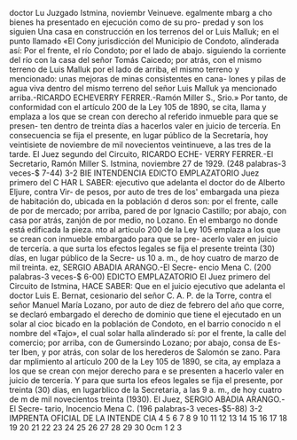 doctor Lu
Juzgado
Istmina, noviembr
Veinueve.
egalmente mbarg
a
cho
bienes
ha presentado en ejecución como de su pro-
predad y son los siguien Una casa en construcción en
los terrenos del or Luis Malluk; en el punto llamado
«El Cony jurisdicción del Municipio de Condoto,
alinderada así: Por el frente, el río Condoto; por el lado
de abajo. siguiendo la corriente del río con la casa del
señor Tomás Caicedo; por atrás, con el mismo terreno de
Luis Malluk
por el lado de arriba, el mismo terreno
y
mencionado: unas mejoras de minas consistentes en cana-
lones y pilas de agua viva dentro del mismo terreno del
señor Luis Malluk ya mencionado arriba.-RICARDO
ECHEVERRY FERRER.-Ramón Miller S., Srio.»
Por tanto, de conformidad con el artículo 200 de la
Ley 105 de 1890, se cita, llama y emplaza a los que se
crean con derecho al referido inmueble para que se presen-
ten dentro de treinta días a hacerlos valer en juicio de
tercería. En consecuencia se fija el presente, en lugar
público de la Secretaría, hoy veintisiete de noviembre de
mil novecientos veintinueve, a las tres de la tarde.
El Juez segundo del Circuito, RICARDO ECHE-
VERRY FERRER.-El Secretario, Ramón Miller S.
Istmina, noviembre 27 de 1929.
(248 palabras-3 veces-$ 7-44)
3-2
BIE
INTENDENCIA
EDICTO EMPLAZATORIO
Juez primero del C
HAR
L
SABER:
ejecutivo que adelanta el doctor
do de Alberto Eljure, contra Vir-
de pesos, por auto de tres de los'
embargada una pieza de habitación
do, ubicada en la población d
deros son: por el frente, calle de
por
de mercado; por arriba, pared de por
Ignacio Castillo; por abajo, con casa
por atrás, zanjón de por medio,
no Lozano. En el embargo no
donde está edificada la pieza.
nto al artículo 200 de la Ley 105
emplaza a los que se crean con
inmueble embargado para que se pre-
acerlo valer en juicio de tercería.
a que surta los efectos legales se fija el presente
treinta (30) días, en lugar público de la Secre-
us 10 a. m., de hoy cuatro de marzo de mil
treinta.
ez, SERGIO ABADIA ARANGO.-El Secre-
encio Mena C.
(200 palabras-3 veces-$ 6-00)
EDICTO EMPLAZATORIO
El Juez primero del Circuito de Istmina,
HACE SABER:
Que en el juicio ejecutivo que adelanta el doctor
Luis E. Bernat, cesionario del señor C. A. P. de la Torre,
contra el señor Manuel María Lozano, por auto de diez
de febrero del año que corre, se declaró embargado el
derecho de dominio que tiene el ejecutado en un solar
al cioc
bicado en la población de Condoto, en el barrio conocido
n el nombre del «Tajo», el cual solar halla alinderado
sí: por el frente, la calle del comercio; por arriba, con
de Gumersindo Lozano; por abajo, consa de Es-
ter Iben, y por atrás, con solar de los herederos de
Salomón
se
zano.
Para dar mplimiento al artículo 200 de la Ley 105
de 1890, se cita, ay emplaza a los que se crean con
mejor derecho para e se presenten a hacerlo valer en
juicio de tercería.
Y para que surta los efeos legales se fija el presente,
por treinta (30) días, en lugarblico de la Secretaria, a
las 9 a. m., de hoy cuatro de m de mil novecientos
treinta (1930).
El Juez, SERGIO ABADIA ARANGO.-El Secre-
tario, Inocencio Mena C.
(196 palabras-3 veces-$5-88)
3-2
IMPRENTA OFICIAL DE LA INTENDE CIA
4 5 6 7 8 9 10 11 12 13 14 15 16 17 18 19 20 21 22 23 24 25 26 27 28 29 30
0cm 1 2 3